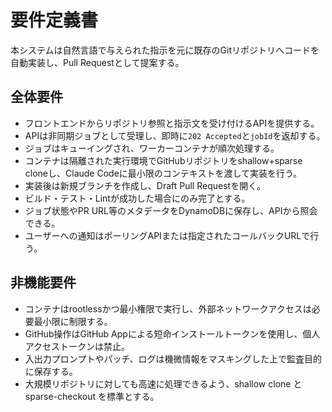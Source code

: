# 要件定義書

本システムは自然言語で与えられた指示を元に既存のGitリポジトリへコードを自動実装し、Pull Requestとして提案する。

## 全体要件
- フロントエンドからリポジトリ参照と指示文を受け付けるAPIを提供する。
- APIは非同期ジョブとして受理し、即時に`202 Accepted`と`jobId`を返却する。
- ジョブはキューイングされ、ワーカーコンテナが順次処理する。
- コンテナは隔離された実行環境でGitHubリポジトリをshallow+sparse cloneし、Claude Codeに最小限のコンテキストを渡して実装を行う。
- 実装後は新規ブランチを作成し、Draft Pull Requestを開く。
- ビルド・テスト・Lintが成功した場合にのみ完了とする。
- ジョブ状態やPR URL等のメタデータをDynamoDBに保存し、APIから照会できる。
- ユーザーへの通知はポーリングAPIまたは指定されたコールバックURLで行う。

## 非機能要件
- コンテナはrootlessかつ最小権限で実行し、外部ネットワークアクセスは必要最小限に制限する。
- GitHub操作はGitHub Appによる短命インストールトークンを使用し、個人アクセストークンは禁止。
- 入出力プロンプトやパッチ、ログは機微情報をマスキングした上で監査目的に保存する。
- 大規模リポジトリに対しても高速に処理できるよう、shallow clone と sparse-checkout を標準とする。

